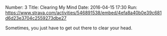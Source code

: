 Number: 3
Title: Clearing My Mind
Date: 2016-04-15 17:30
Run: https://www.strava.com/activities/546891538/embed/4efa8a40b0e39c681d6d23e3704c2559273dbe27

Sometimes, you just have to get out there to clear your head.
